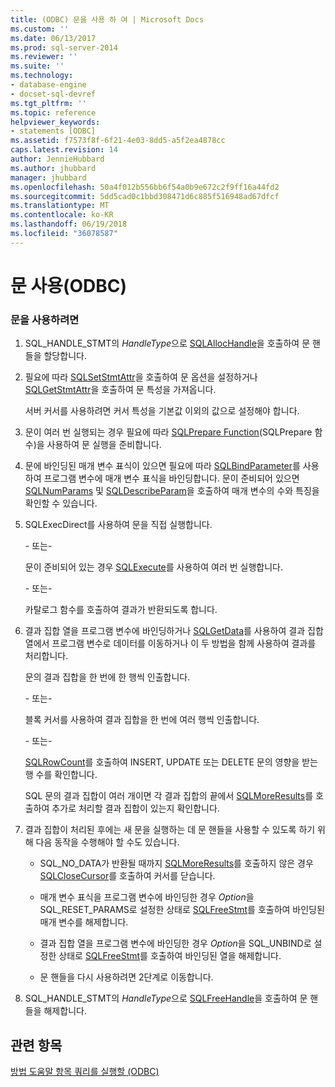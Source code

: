 ```yaml
---
title: (ODBC) 문을 사용 하 여 | Microsoft Docs
ms.custom: ''
ms.date: 06/13/2017
ms.prod: sql-server-2014
ms.reviewer: ''
ms.suite: ''
ms.technology:
- database-engine
- docset-sql-devref
ms.tgt_pltfrm: ''
ms.topic: reference
helpviewer_keywords:
- statements [ODBC]
ms.assetid: f7573f8f-6f21-4e03-8dd5-a5f2ea4878cc
caps.latest.revision: 14
author: JennieHubbard
ms.author: jhubbard
manager: jhubbard
ms.openlocfilehash: 50a4f012b556bb6f54a0b9e672c2f9ff16a44fd2
ms.sourcegitcommit: 5dd5cad0c1bbd308471d6c885f516948ad67dfcf
ms.translationtype: MT
ms.contentlocale: ko-KR
ms.lasthandoff: 06/19/2018
ms.locfileid: "36078587"
---
```

# <a name="use-a-statement-odbc"></a>문 사용(ODBC)
    
### <a name="to-use-a-statement"></a>문을 사용하려면  
  
1.  SQL_HANDLE_STMT의 *HandleType*으로 [SQLAllocHandle](http://go.microsoft.com/fwlink/?LinkId=58396)을 호출하여 문 핸들을 할당합니다.  
  
2.  필요에 따라 [SQLSetStmtAttr](../../native-client-odbc-api/sqlsetstmtattr.md)을 호출하여 문 옵션을 설정하거나 [SQLGetStmtAttr](../../native-client-odbc-api/sqlgetstmtattr.md)을 호출하여 문 특성을 가져옵니다.  
  
     서버 커서를 사용하려면 커서 특성을 기본값 이외의 값으로 설정해야 합니다.  
  
3.  문이 여러 번 실행되는 경우 필요에 따라 [SQLPrepare Function](http://go.microsoft.com/fwlink/?LinkId=59360)(SQLPrepare 함수)을 사용하여 문 실행을 준비합니다.  
  
4.  문에 바인딩된 매개 변수 표식이 있으면 필요에 따라 [SQLBindParameter](../../native-client-odbc-api/sqlbindparameter.md)를 사용하여 프로그램 변수에 매개 변수 표식을 바인딩합니다. 문이 준비되어 있으면 [SQLNumParams](http://go.microsoft.com/fwlink/?LinkId=58404) 및 [SQLDescribeParam](../../native-client-odbc-api/sqldescribeparam.md)을 호출하여 매개 변수의 수와 특징을 확인할 수 있습니다.  
  
5.  SQLExecDirect를 사용하여 문을 직접 실행합니다.  
  
     \- 또는-  
  
     문이 준비되어 있는 경우 [SQLExecute](http://go.microsoft.com/fwlink/?LinkId=58400)를 사용하여 여러 번 실행합니다.  
  
     \- 또는-  
  
     카탈로그 함수를 호출하여 결과가 반환되도록 합니다.  
  
6.  결과 집합 열을 프로그램 변수에 바인딩하거나 [SQLGetData](../../native-client-odbc-api/sqlgetdata.md)를 사용하여 결과 집합 열에서 프로그램 변수로 데이터를 이동하거나 이 두 방법을 함께 사용하여 결과를 처리합니다.  
  
     문의 결과 집합을 한 번에 한 행씩 인출합니다.  
  
     \- 또는-  
  
     블록 커서를 사용하여 결과 집합을 한 번에 여러 행씩 인출합니다.  
  
     \- 또는-  
  
     [SQLRowCount](../../native-client-odbc-api/sqlrowcount.md)를 호출하여 INSERT, UPDATE 또는 DELETE 문의 영향을 받는 행 수를 확인합니다.  
  
     SQL 문의 결과 집합이 여러 개이면 각 결과 집합의 끝에서 [SQLMoreResults](../../native-client-odbc-api/sqlmoreresults.md)를 호출하여 추가로 처리할 결과 집합이 있는지 확인합니다.  
  
7.  결과 집합이 처리된 후에는 새 문을 실행하는 데 문 핸들을 사용할 수 있도록 하기 위해 다음 동작을 수행해야 할 수도 있습니다.  
  
    -   SQL_NO_DATA가 반환될 때까지 [SQLMoreResults](../../native-client-odbc-api/sqlmoreresults.md)를 호출하지 않은 경우 [SQLCloseCursor](../../native-client-odbc-api/sqlclosecursor.md)를 호출하여 커서를 닫습니다.  
  
    -   매개 변수 표식을 프로그램 변수에 바인딩한 경우 *Option*을 SQL_RESET_PARAMS로 설정한 상태로 [SQLFreeStmt](../../native-client-odbc-api/sqlfreestmt.md)를 호출하여 바인딩된 매개 변수를 해제합니다.  
  
    -   결과 집합 열을 프로그램 변수에 바인딩한 경우 *Option*을 SQL_UNBIND로 설정한 상태로 [SQLFreeStmt](../../native-client-odbc-api/sqlfreestmt.md)를 호출하여 바인딩된 열을 해제합니다.  
  
    -   문 핸들을 다시 사용하려면 2단계로 이동합니다.  
  
8.  SQL_HANDLE_STMT의 *HandleType*으로 [SQLFreeHandle](../../native-client-odbc-api/sqlfreehandle.md)을 호출하여 문 핸들을 해제합니다.  
  
## <a name="see-also"></a>관련 항목  
 [방법 도움말 항목 쿼리를 실행할 &#40;ODBC&#41;](executing-queries-how-to-topics-odbc.md)  
  
  